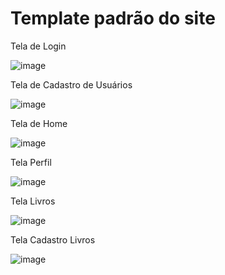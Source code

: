# Template padrão do site

Tela de Login

![image](https://raw.githubusercontent.com/ICEI-PUC-Minas-PMV-ADS/pmv-ads-2023-1-e2-proj-int-t8-biblioteca/Dev_Marcelo_08_04/docs/img/Tela_login.PNG)

Tela de Cadastro de Usuários

![image](https://raw.githubusercontent.com/ICEI-PUC-Minas-PMV-ADS/pmv-ads-2023-1-e2-proj-int-t8-biblioteca/Dev_Marcelo_08_04/docs/img/Tela_cadastro_usuario.PNG)

Tela de Home

![image](https://raw.githubusercontent.com/ICEI-PUC-Minas-PMV-ADS/pmv-ads-2023-1-e2-proj-int-t8-biblioteca/Dev_Marcelo_08_04/docs/img/Tela_home.PNG)

Tela Perfil

![image](https://raw.githubusercontent.com/ICEI-PUC-Minas-PMV-ADS/pmv-ads-2023-1-e2-proj-int-t8-biblioteca/Dev_Marcelo_08_04/docs/img/Tela_perfil.PNG)

Tela Livros

![image](https://raw.githubusercontent.com/ICEI-PUC-Minas-PMV-ADS/pmv-ads-2023-1-e2-proj-int-t8-biblioteca/Dev_Marcelo_08_04/docs/img/Tela_livros.PNG)

Tela Cadastro Livros

![image](https://raw.githubusercontent.com/ICEI-PUC-Minas-PMV-ADS/pmv-ads-2023-1-e2-proj-int-t8-biblioteca/Dev_Marcelo_08_04/docs/img/Tela_cadastro_livros.PNG)




